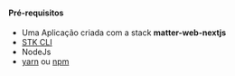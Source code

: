 #### **Pré-requisitos**

- Uma Aplicação criada com a stack **matter-web-nextjs**
- [STK CLI](https://stackspot.com/downloads)
- NodeJs
- [yarn](https://classic.yarnpkg.com/lang/en/docs/install/#mac-stable) ou [npm](https://nodejs.org/en/)
